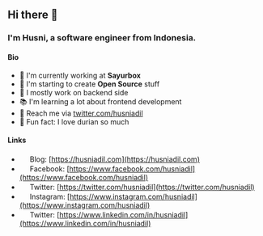 ## Hi there 👋

### I'm Husni, a software engineer from Indonesia.

#### Bio

- 🏢 I'm currently working at **Sayurbox**
- 📖 I'm starting to create **Open Source** stuff
- 📝 I mostly work on backend side
- 📚 I'm learning a lot about frontend development
- 📧 Reach me via [twitter.com/husniadil](https://twitter.com/husniadil)
- 🤪 Fun fact: I love durian so much

#### Links
- <img src="https://husniadil.com/favicon.ico" width="16px" height="16px" /> Blog: [https://husniadil.com](https://husniadil.com)
- <img src="https://www.facebook.com/favicon.ico" width="16px" height="16px" /> Facebook: [https://www.facebook.com/husniadil](https://www.facebook.com/husniadil)
- <img src="https://twitter.com/favicon.ico" width="16px" height="16px" /> Twitter: [https://twitter.com/husniadil](https://twitter.com/husniadil)
- <img src="https://www.instagram.com/favicon.ico" width="16px" height="16px" /> Instagram: [https://www.instagram.com/husniadil](https://www.instagram.com/husniadil)
- <img src="https://www.linkedin.com/favicon.ico" width="16px" height="16px" /> Twitter: [https://www.linkedin.com/in/husniadil](https://www.linkedin.com/in/husniadil)
